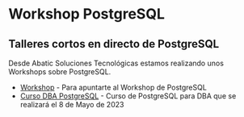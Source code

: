 # Workshop PostgreSQL
## Talleres cortos en directo de PostgreSQL
Desde Abatic Soluciones Tecnológicas estamos realizando unos Workshops sobre PostgreSQL.

- [Workshop](https://www.abatic.net/workshop-postgresql/) - Para apuntarte al Workshop de PostgreSQL
- [Curso DBA PostgreSQL](https://www.abatic.net/courses/curso-de-administracion-de-bases-de-datos-postgresql-15/) - Curso de PostgreSQL para DBA que se realizará el 8 de Mayo de 2023


